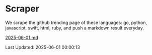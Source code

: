 # Scraper

We scrape the github trending page of these languages: go, python, javascript, swift, html, ruby, and push a markdown result everyday.

[2025-06-01.md](https://github.com/henson/Scraper/blob/master/2025-06-01.md)

Last Updated: 2025-06-01 00:00:13